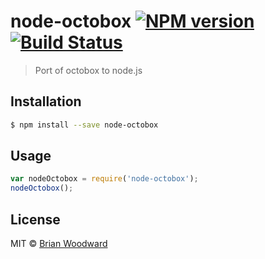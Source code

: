 # node-octobox [![NPM version](https://badge.fury.io/js/node-octobox.svg)](https://npmjs.org/package/node-octobox) [![Build Status](https://travis-ci.org/doowb/node-octobox.svg?branch=master)](https://travis-ci.org/doowb/node-octobox)

> Port of octobox to node.js

## Installation

```sh
$ npm install --save node-octobox
```

## Usage

```js
var nodeOctobox = require('node-octobox');
nodeOctobox();
```

## License

MIT © [Brian Woodward](https://github.com/doowb)
